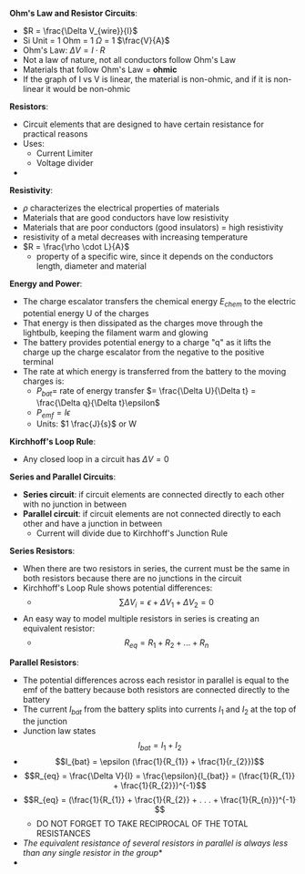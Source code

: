 

**Ohm's Law and Resistor Circuits**:
- $R = \frac{\Delta V_{wire}}{I}$
- Si Unit = 1 Ohm = 1 $\Omega$ = 1 $\frac{V}{A}$  
- Ohm's Law: $\Delta V = I \cdot R$ 
- Not a law of nature, not all conductors follow Ohm's Law
- Materials that follow Ohm's Law = **ohmic**
- If the graph of I vs V is linear, the material is non-ohmic, and if it is non-linear it would be non-ohmic

**Resistors**:
- Circuit elements that are designed to have certain resistance for practical reasons
- Uses:
	- Current Limiter
	- Voltage divider
- 
**Resistivity**:
- $\rho$ characterizes the electrical properties of materials
- Materials that are good conductors have low resistivity
- Materials that are poor conductors (good insulators) = high resistivity
- resistivity of a metal decreases with increasing temperature
- $R = \frac{\rho \cdot L}{A}$ 
	- property of a specific wire, since it depends on the conductors length, diameter and material

 **Energy and Power**:
 - The charge escalator transfers the chemical energy $E_{chem}$ to the electric potential energy U of the charges
 - That energy is then dissipated as the charges move through the lightbulb, keeping the filament warm and glowing
 - The battery provides potential energy to a charge "q" as it lifts the charge up the charge escalator from the negative to the positive terminal
 - The rate at which energy is transferred from the battery to the moving charges is:
	 - $P_{bat} =$ rate of energy transfer $= \frac{\Delta U}{\Delta t} = \frac{\Delta q}{\Delta t}\epsilon$
	 - $P_{emf} = I \epsilon$ 
	 - Units: $1 \frac{J}{s}$ or W

**Kirchhoff's Loop Rule**:
- Any closed loop in a circuit has $\Delta V = 0$

**Series and Parallel Circuits**:
- **Series circuit**: if circuit elements are connected directly to each other with no junction in between
- **Parallel circuit**: if circuit elements are not connected directly to each other and have a junction in between
	- Current will divide due to Kirchhoff's Junction Rule

**Series Resistors**:
- When there are two resistors in series, the current must be the same in both resistors because there are no junctions in the circuit
- Kirchhoff's Loop Rule shows potential differences:
	- $$\sum\limits \Delta V_{i} = \epsilon + \Delta V_{1} + \Delta V_{2} = 0$$
- An easy way to model multiple resistors in series is creating an equivalent resistor:
	- $$R_{eq} = R_{1} + R_{2} + . . . + R_{n}$$

**Parallel Resistors**:
- The potential differences across each resistor in parallel is equal to the  emf of the battery because both resistors are connected directly to the battery 
- The current $I_{bat}$ from the battery splits into currents $I_{1}$ and $I_{2}$ at the top of the junction
- Junction law states $$I_{bat}= I_{1} + I_{2}$$
- $$I_{bat} = \epsilon (\frac{1}{R_{1}} + \frac{1}{r_{2}})$$
- $$R_{eq} =  \frac{\Delta V}{I} = \frac{\epsilon}{I_{bat}} = (\frac{1}{R_{1}} + \frac{1}{R_{2}})^{-1}$$
- $$R_{eq} = (\frac{1}{R_{1}} + \frac{1}{R_{2}} + . . . + \frac{1}{R_{n}})^{-1} $$
	- DO NOT FORGET TO TAKE RECIPROCAL OF THE TOTAL RESISTANCES
- *The equivalent resistance of several resistors in parallel is always less than any single resistor in the group**
- 
